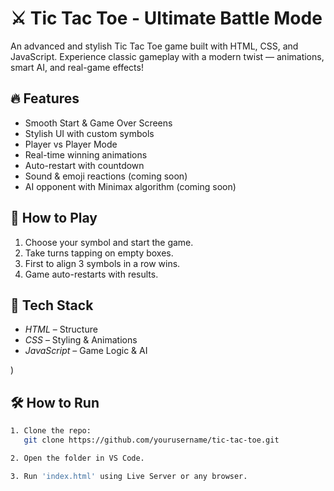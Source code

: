 # ⚔ Tic Tac Toe - Ultimate Battle Mode

An advanced and stylish Tic Tac Toe game built with HTML, CSS, and JavaScript. Experience classic gameplay with a modern twist — animations, smart AI, and real-game effects!

## 🔥 Features
- Smooth Start & Game Over Screens
- Stylish UI with custom symbols
- Player vs Player Mode
- Real-time winning animations
- Auto-restart with countdown
- Sound & emoji reactions (coming soon)
- AI opponent with Minimax algorithm (coming soon)

## 🚀 How to Play
1. Choose your symbol and start the game.
2. Take turns tapping on empty boxes.
3. First to align 3 symbols in a row wins.
4. Game auto-restarts with results.

## 🎯 Tech Stack
- *HTML* – Structure
- *CSS* – Styling & Animations
- *JavaScript* – Game Logic & AI 

)

## 🛠 How to Run
```bash
1. Clone the repo:
   git clone https://github.com/yourusername/tic-tac-toe.git

2. Open the folder in VS Code.

3. Run 'index.html' using Live Server or any browser.
